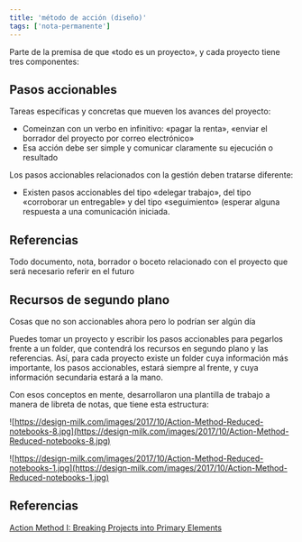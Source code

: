```yaml
---
title: 'método de acción (diseño)'
tags: ['nota-permanente']
---
```


Parte de la premisa de que «todo es un proyecto», y cada proyecto tiene tres componentes:

## Pasos accionables

Tareas específicas y concretas que mueven los avances del proyecto:

- Comeinzan con un verbo en infinitivo: «pagar la renta», «enviar el borrador del proyecto por correo electrónico»
- Esa acción debe ser simple y comunicar claramente su ejecución o resultado

Los pasos accionables relacionados con la gestión deben tratarse diferente:

- Existen pasos accionables del tipo «delegar trabajo», del tipo «corroborar un entregable» y del tipo «seguimiento» (esperar alguna respuesta a una comunicación iniciada.

## Referencias

Todo documento, nota, borrador o boceto relacionado con el proyecto que será necesario referir en el futuro

## Recursos de segundo plano 

Cosas que no son accionables ahora pero lo podrían ser algún día

Puedes tomar un proyecto y escribir los pasos accionables para pegarlos frente a un folder, que contendrá los recursos en segundo plano y las referencias. Así, para cada proyecto existe un folder cuya información más importante, los pasos accionables, estará siempre al frente, y cuya información secundaria estará a la mano.

Con esos conceptos en mente, desarrollaron una plantilla de trabajo a manera de libreta de notas, que tiene esta estructura:

![https://design-milk.com/images/2017/10/Action-Method-Reduced-notebooks-8.jpg](https://design-milk.com/images/2017/10/Action-Method-Reduced-notebooks-8.jpg)

![https://design-milk.com/images/2017/10/Action-Method-Reduced-notebooks-1.jpg](https://design-milk.com/images/2017/10/Action-Method-Reduced-notebooks-1.jpg)


## Referencias

[Action Method I: Breaking Projects into Primary Elements](https://99u.adobe.com/articles/6679/action-method-i-breaking-projects-into-primary-elements)
